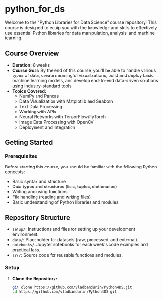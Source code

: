 # python_for_ds

Welcome to the "Python Libraries for Data Science" course repository! 
This course is designed to equip you with the knowledge and skills to effectively use essential Python libraries for data manipulation, analysis, and machine learning.

## Course Overview

- **Duration:** 8 weeks
- **Course Goal:** By the end of this course, you'll be able to handle various types of data, create meaningful visualizations, build and deploy basic machine learning models, and develop end-to-end data-driven solutions using industry-standard tools.
- **Topics Covered:** 
  - NumPy and Pandas
  - Data Visualization with Matplotlib and Seaborn
  - Text Data Processing
  - Working with APIs
  - Neural Networks with TensorFlow/PyTorch
  - Image Data Processing with OpenCV
  - Deployment and Integration

## Getting Started

### Prerequisites

Before starting this course, you should be familiar with the following Python concepts:
- Basic syntax and structure
- Data types and structures (lists, tuples, dictionaries)
- Writing and using functions
- File handling (reading and writing files)
- Basic understanding of Python libraries and modules

## Repository Structure

- `setup/`: Instructions and files for setting up your development environment.
- `data/`: Placeholder for datasets (raw, processed, and external).
- `notebooks/`: Jupyter notebooks for each week's code examples and practical labs.
- `src/`: Source code for reusable functions and modules.

### Setup

1. **Clone the Repository:**

   ```bash
   git clone https://github.com/vladbandurin/Python4DS.git
   cd https://github.com/vladbandurin/Python4DS.git